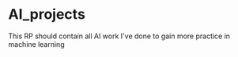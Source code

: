 # AI_projects
This RP should contain all AI work I've done to gain more practice in machine learning
